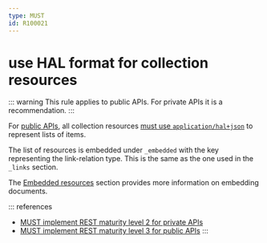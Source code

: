 ```yaml
---
type: MUST
id: R100021
---
```


# use HAL format for collection resources

::: warning
This rule applies to public APIs. For private APIs it is a recommendation.
:::

For [public APIs](./guidelines/010_core-principles/0030_api-scope.md), all collection resources [must use `application/hal+json`](R000033) to represent lists of items.

The list of resources is embedded under `_embedded` with the key representing the link-relation type.
This is the same as the one used in the `_links` section.

The [Embedded resources](./guidelines/020_guidelines/060_resources/1000_embedded-resources.md) section provides more information on embedding documents.

::: references

- [MUST implement REST maturity level 2 for private APIs](R000032)
- [MUST implement REST maturity level 3 for public APIs](R000033)
  :::
